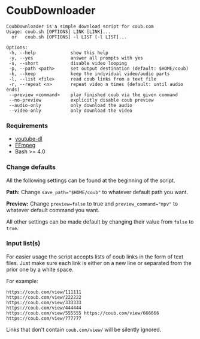 # CoubDownloader
```
CoubDownloader is a simple download script for coub.com
Usage: coub.sh [OPTIONS] LINK [LINK]...
  or   coub.sh [OPTIONS] -l LIST [-l LIST]...

Options:
 -h, --help             show this help
 -y, --yes              answer all prompts with yes
 -s, --short            disable video looping
 -p, --path <path>      set output destination (default: $HOME/coub)
 -k, --keep             keep the individual video/audio parts
 -l, --list <file>      read coub links from a text file
 -r, --repeat <n>       repeat video n times (default: until audio ends)
 --preview <command>    play finished coub via the given command
 --no-preview           explicitly disable coub preview
 --audio-only           only download the audio
 --video-only           only download the video
```

### Requirements

* [youtube-dl](https://github.com/rg3/youtube-dl)
* [FFmpeg](https://www.ffmpeg.org/)
* Bash >= 4.0

### Change defaults

All the following settings can be found at the beginning of the script.

**Path:** Change `save_path="$HOME/coub"` to whatever default path you want.

**Preview:** Change `preview=false` to true and `preview_command="mpv"` to whatever default command you want.

All other settings can be made default by changing their value from `false` to `true`.

### Input list(s)

For easier usage the script accepts lists of coub links in the form of text files. Just make sure each link is either on a new line or separated from the prior one by a white space.

For example:

```
https://coub.com/view/111111
https://coub.com/view/222222
https://coub.com/view/333333
https://coub.com/view/444444
https://coub.com/view/555555 https://coub.com/view/666666 https://coub.com/view/777777
```

Links that don't contain `coub.com/view/` will be silently ignored.
